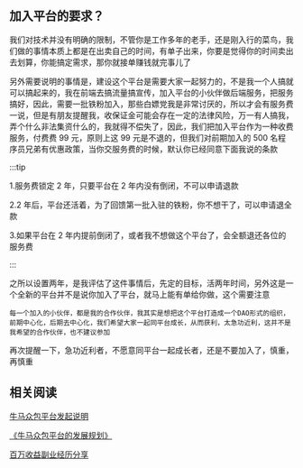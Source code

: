 ## 加入平台的要求？

我们对技术并没有明确的限制，不管你是工作多年的老手，还是刚入行的菜鸟，我们做的事情本质上都是在出卖自己的时间，有单子出来，你要是觉得你的时间卖出去划算，你能搞定需求，那你就接单赚钱就完事儿了

另外需要说明的事情是，建设这个平台是需要大家一起努力的，不是我一个人搞就可以搞起来的，我在前端去搞流量搞宣传，加入平台的小伙伴做后端服务，把服务搞好，因此，需要一批铁粉加入，那些白嫖党我是非常讨厌的，所以才会有服务费一说，但是有朋友提醒我，收保证金可能会存在一定的法律风险，万一有人搞我，弄个什么非法集资什么的，我就得不偿失了，因此，我们把加入平台作为一种收费服务，付费费 99 元，原则上这 99 元是不退的，但我们对前期加入的 500 名程序员兄弟有优惠政策，当你交服务费的时候，默认你已经同意下面我说的条款

:::tip

1.服务费锁定 2 年，只要平台在 2 年内没有倒闭，不可以申请退款

2.2 年后，平台还活着，为了回馈第一批入驻的铁粉，你不想干了，可以申请退全款

3.如果平台在 2 年内提前倒闭了，或者我不想做这个平台了，会全额退还各位的服务费

:::

之所以设置两年，是我评估了这件事情后，先定的目标，活两年时间，另外这是一个全新的平台并不是说你加入了平台，就马上能有单给你做，这个需要注意

```
每一个加入的小伙伴，都是我的合作伙伴，我其实是想把这个平台打造成一个DAO形式的组织，前期中心化，后期去中心化，我们希望大家一起同平台成长，从而获利，太急功近利，这并不是我希望的合作伙伴，也不建议参加
```

再次提醒一下，急功近利者，不愿意同平台一起成长者，还是不要加入了，慎重，再慎重

## 相关阅读

[牛马众包平台发起说明](/article/crowdsourcing/index.html)

[《牛马众包平台的发展规划》](/article/crowdsourcing/plan.html)

[百万收益副业经历分享](/article/crowdsourcing/experience.html)

